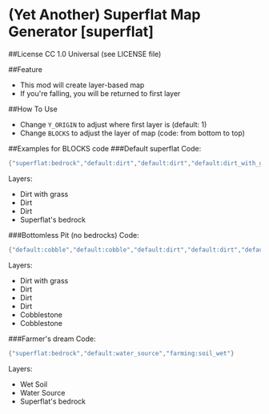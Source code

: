 (Yet Another) Superflat Map Generator [superflat]
=========

##License
CC 1.0 Universal (see LICENSE file)

##Feature
- This mod will create layer-based map
- If you're falling, you will be returned to first layer

##How To Use
- Change ```Y_ORIGIN``` to adjust where first layer is (default: 1)
- Change ```BLOCKS``` to adjust the layer of map (code: from bottom to top)

##Examples for BLOCKS code
###Default superflat
Code:
```lua
{"superflat:bedrock","default:dirt","default:dirt","default:dirt_with_grass"}
```
Layers:
- Dirt with grass
- Dirt
- Dirt
- Superflat's bedrock

###Bottomless Pit (no bedrocks)
Code:
```lua
{"default:cobble","default:cobble","default:dirt","default:dirt","default:dirt","default:dirt_with_grass"}
```

Layers:
- Dirt with grass
- Dirt
- Dirt
- Dirt
- Cobblestone
- Cobblestone

###Farmer's dream
Code:
```lua
{"superflat:bedrock","default:water_source","farming:soil_wet"}
```
Layers:
- Wet Soil
- Water Source
- Superflat's bedrock
